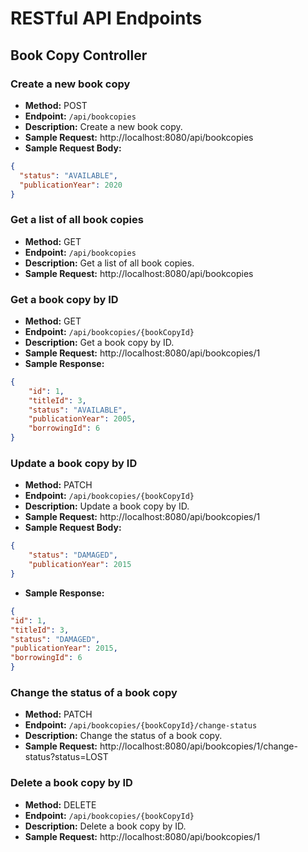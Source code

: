 # RESTful API Endpoints

## Book Copy Controller

### Create a new book copy
- **Method:** POST
- **Endpoint:** `/api/bookcopies`
- **Description:** Create a new book copy.
- **Sample Request:** http://localhost:8080/api/bookcopies
- **Sample Request Body:**
```json
{
  "status": "AVAILABLE",
  "publicationYear": 2020
}
```

### Get a list of all book copies
- **Method:** GET
- **Endpoint:** `/api/bookcopies`
- **Description:** Get a list of all book copies.
- **Sample Request:** http://localhost:8080/api/bookcopies

### Get a book copy by ID
- **Method:** GET
- **Endpoint:** `/api/bookcopies/{bookCopyId}`
- **Description:** Get a book copy by ID.
- **Sample Request:** http://localhost:8080/api/bookcopies/1
- **Sample Response:**
```json
{
    "id": 1,
    "titleId": 3,
    "status": "AVAILABLE",
    "publicationYear": 2005,
    "borrowingId": 6
}
```

### Update a book copy by ID
- **Method:** PATCH
- **Endpoint:** `/api/bookcopies/{bookCopyId}`
- **Description:** Update a book copy by ID.
- **Sample Request:** http://localhost:8080/api/bookcopies/1
- **Sample Request Body:**
```json
{
    "status": "DAMAGED",
    "publicationYear": 2015
}
```
- **Sample Response:**
```json
{
"id": 1,
"titleId": 3,
"status": "DAMAGED",
"publicationYear": 2015,
"borrowingId": 6
}
```

### Change the status of a book copy
- **Method:** PATCH
- **Endpoint:** `/api/bookcopies/{bookCopyId}/change-status`
- **Description:** Change the status of a book copy.
- **Sample Request:** http://localhost:8080/api/bookcopies/1/change-status?status=LOST

### Delete a book copy by ID
- **Method:** DELETE
- **Endpoint:** `/api/bookcopies/{bookCopyId}`
- **Description:** Delete a book copy by ID.
- **Sample Request:** http://localhost:8080/api/bookcopies/1

